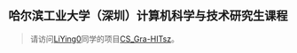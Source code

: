 ## 哈尔滨工业大学（深圳）计算机科学与技术研究生课程

> 请访问[LiYing0](https://github.com/LiYing0)同学的项目[CS_Gra-HITsz](https://github.com/LiYing0/CS_Gra-HITsz)。
